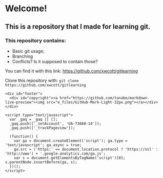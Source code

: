 <!DOCTYPE html>
<div id="output" class="content markdown-body"><h1 id="welcome">Welcome!</h1>
<h2 id="this-is-a-repository-that-i-made-for-learning-git">This is a repository that I made for learning git.</h2>
<h3 id="this-repository-contains">This repository contains:</h3>
<ul>
<li>Basic git usage;</li>
<li>Branching</li>
<li>Conflicts? Is it supposed to contain those?</li>
</ul>
<p>You can find it with this link: <a href="https://github.com/xwcott/gitlearning">https://github.com/xwcott/gitlearning</a></p>
<p>Clone this repository with: <code>git clone https://github.com/xwcott/gitlearning</code></p>
</div> 
        </div>
      </div>
    </div>

    <div id="footer">
      <div id="copyright"><a href="https://github.com/tanabe/markdown-live-preview"><img src="e_files/GitHub-Mark-Light-32px.png"></a></div>
    </div>

    <script type="text/javascript">
      var _gaq = _gaq || [];
      _gaq.push(['_setAccount', 'UA-73660-14']);
      _gaq.push(['_trackPageview']);

      (function() {
        var ga = document.createElement('script'); ga.type = 'text/javascript'; ga.async = true;
        ga.src = ('https:' == document.location.protocol ? 'https://ssl' : 'http://www') + '.google-analytics.com/ga.js';
        var s = document.getElementsByTagName('script')[0]; s.parentNode.insertBefore(ga, s);
      })();
    </script>

  

</body></html>